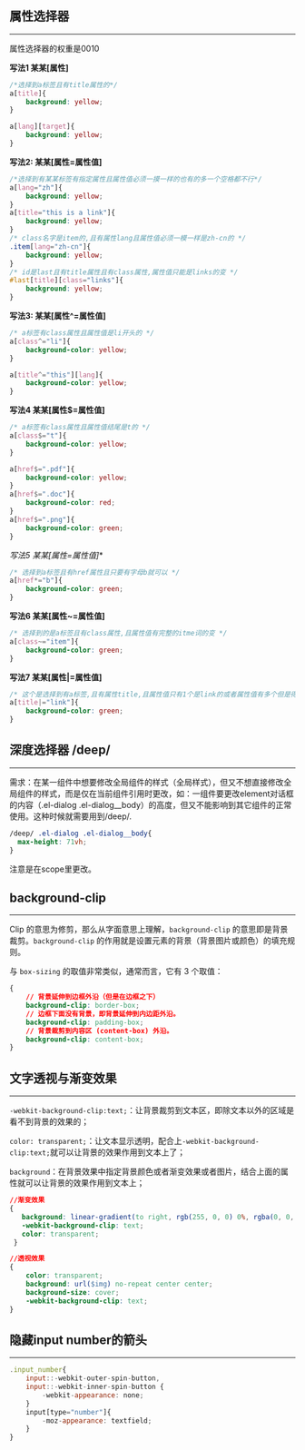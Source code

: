 ## 属性选择器

---

属性选择器的权重是0010

**写法1 某某[属性]**

```css
/*选择到a标签且有title属性的*/
a[title]{
	background: yellow;
}

a[lang][target]{
	background: yellow;
}
```

**写法2: 某某[属性=属性值]**

```css
/*选择到有某某标签有指定属性且属性值必须一摸一样的也有的多一个空格都不行*/
a[lang="zh"]{
	background: yellow;
}
a[title="this is a link"]{
	background: yellow;
}
/* class名字是item的,且有属性lang且属性值必须一模一样是zh-cn的 */
.item[lang="zh-cn"]{
	background: yellow;
}
/* id是last且有title属性且有class属性,属性值只能是links的变 */
#last[title][class="links"]{
	background: yellow;
}
```

**写法3: 某某[属性^=属性值]**

```css
/* a标签有class属性且属性值是li开头的 */
a[class^="li"]{
	background-color: yellow;
} 

a[title^="this"][lang]{
	background-color: yellow;
} 
```

**写法4 某某[属性$=属性值]**

```CSS
/* a标签有class属性且属性值结尾是t的 */
a[class$="t"]{
	background-color: yellow;
}  

a[href$=".pdf"]{
	background-color: yellow;
}
a[href$=".doc"]{
	background-color: red;
}
a[href$=".png"]{
	background-color: green;
}
```

 **写法5 某某[属性*=属性值]**

```CSS
/* 选择到a标签且有href属性且只要有字母b就可以 */
a[href*="b"]{
	background-color: green;
}
```

**写法6 某某[属性~=属性值]**

```CSS
/* 选择到的是a标签且有class属性,且属性值有完整的itme词的变 */
a[class~="item"]{
	background-color: green;
}
```

**写法7 某某[属性|=属性值]**

```CSS
/* 这个是选择到有a标签,且有属性title,且属性值只有1个是link的或者属性值有多个但是得是link-开头的变 */
a[title|="link"]{
	background-color: green;
}
```

## 深度选择器  /deep/ 

---

需求：在某一组件中想要修改全局组件的样式（全局样式），但又不想直接修改全局组件的样式，而是仅在当前组件引用时更改，如：一组件要更改element对话框的内容（.el-dialog .el-dialog__body）的高度，但又不能影响到其它组件的正常使用。这种时候就需要用到/deep/.

```css
/deep/ .el-dialog .el-dialog__body{
  max-height: 71vh;
}
```

注意是在scope里更改。

## background-clip

---

Clip 的意思为修剪，那么从字面意思上理解，`background-clip` 的意思即是背景裁剪。`background-clip` 的作用就是设置元素的背景（背景图片或颜色）的填充规则。

与 `box-sizing` 的取值非常类似，通常而言，它有 3 个取值：

```css
{
    // 背景延伸到边框外沿（但是在边框之下）
    background-clip: border-box;  
    // 边框下面没有背景，即背景延伸到内边距外沿。
    background-clip: padding-box;
    // 背景裁剪到内容区 (content-box) 外沿。
    background-clip: content-box; 
}
```

## 文字透视与渐变效果

---

`-webkit-background-clip:text;`：让背景裁剪到文本区，即除文本以外的区域是看不到背景的效果的；

`color: transparent;`：让文本显示透明，配合上`-webkit-background-clip:text;`就可以让背景的效果作用到文本上了；

`background`：在背景效果中指定背景颜色或者渐变效果或者图片，结合上面的属性就可以让背景的效果作用到文本上；

```css
//渐变效果
{
   background: linear-gradient(to right, rgb(255, 0, 0) 0%, rgba(0, 0, 255, .8) 50%, rgb(128, 0, 128) 80%);
   -webkit-background-clip: text;
   color: transparent;
 }
```

```css
//透视效果
{
    color: transparent;
    background: url($img) no-repeat center center;
    background-size: cover;
    -webkit-background-clip: text;
}
```

## 隐藏input number的箭头

---

```javascript
.input_number{
    input::-webkit-outer-spin-button,
    input::-webkit-inner-spin-button {
        -webkit-appearance: none;
    }
    input[type="number"]{
        -moz-appearance: textfield;
    }
}
```

